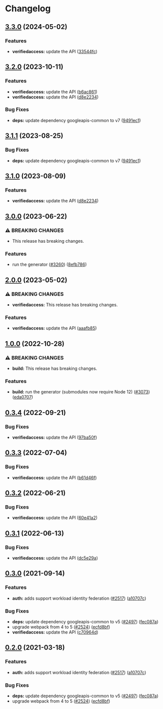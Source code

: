 # Changelog

## [3.3.0](https://github.com/googleapis/google-api-nodejs-client/compare/verifiedaccess-v3.2.0...verifiedaccess-v3.3.0) (2024-05-02)


### Features

* **verifiedaccess:** update the API ([33544fc](https://github.com/googleapis/google-api-nodejs-client/commit/33544fca5d8da32c49b7c9a803e6f818cd71abcb))

## [3.2.0](https://github.com/googleapis/google-api-nodejs-client/compare/verifiedaccess-v3.1.1...verifiedaccess-v3.2.0) (2023-10-11)


### Features

* **verifiedaccess:** update the API ([b6ac861](https://github.com/googleapis/google-api-nodejs-client/commit/b6ac861a2a2cf3796eab2528e6c3b1ae2ea66ad2))
* **verifiedaccess:** update the API ([d8e2234](https://github.com/googleapis/google-api-nodejs-client/commit/d8e22343e2eb2ad4112ca9c067a0e95457f81f76))


### Bug Fixes

* **deps:** update dependency googleapis-common to v7 ([9491ec1](https://github.com/googleapis/google-api-nodejs-client/commit/9491ec1cdc3c413e7d73edcfcd59cf5c28a7c855))

## [3.1.1](https://github.com/googleapis/google-api-nodejs-client/compare/verifiedaccess-v3.1.0...verifiedaccess-v3.1.1) (2023-08-25)


### Bug Fixes

* **deps:** update dependency googleapis-common to v7 ([9491ec1](https://github.com/googleapis/google-api-nodejs-client/commit/9491ec1cdc3c413e7d73edcfcd59cf5c28a7c855))

## [3.1.0](https://github.com/googleapis/google-api-nodejs-client/compare/verifiedaccess-v3.0.0...verifiedaccess-v3.1.0) (2023-08-09)


### Features

* **verifiedaccess:** update the API ([d8e2234](https://github.com/googleapis/google-api-nodejs-client/commit/d8e22343e2eb2ad4112ca9c067a0e95457f81f76))

## [3.0.0](https://github.com/googleapis/google-api-nodejs-client/compare/verifiedaccess-v2.0.0...verifiedaccess-v3.0.0) (2023-06-22)


### ⚠ BREAKING CHANGES

* This release has breaking changes.

### Features

* run the generator ([#3260](https://github.com/googleapis/google-api-nodejs-client/issues/3260)) ([8efb786](https://github.com/googleapis/google-api-nodejs-client/commit/8efb7861b7da4bc1472a4b654e46f90b29fbff20))

## [2.0.0](https://github.com/googleapis/google-api-nodejs-client/compare/verifiedaccess-v1.0.0...verifiedaccess-v2.0.0) (2023-05-02)


### ⚠ BREAKING CHANGES

* **verifiedaccess:** This release has breaking changes.

### Features

* **verifiedaccess:** update the API ([aaafb85](https://github.com/googleapis/google-api-nodejs-client/commit/aaafb85ded6c9ed7eb5e5fd6c9774118a2d6daf1))

## [1.0.0](https://github.com/googleapis/google-api-nodejs-client/compare/verifiedaccess-v0.3.4...verifiedaccess-v1.0.0) (2022-10-28)


### ⚠ BREAKING CHANGES

* **build:** This release has breaking changes.

### Features

* **build:** run the generator (submodules now require Node 12) ([#3073](https://github.com/googleapis/google-api-nodejs-client/issues/3073)) ([eda0707](https://github.com/googleapis/google-api-nodejs-client/commit/eda07079dadab46a80b6f9ede618f4f43030169e))

## [0.3.4](https://github.com/googleapis/google-api-nodejs-client/compare/verifiedaccess-v0.3.3...verifiedaccess-v0.3.4) (2022-09-21)


### Bug Fixes

* **verifiedaccess:** update the API ([97ba50f](https://github.com/googleapis/google-api-nodejs-client/commit/97ba50f23fcc265c9e7b0f48729f777ced2af198))

## [0.3.3](https://github.com/googleapis/google-api-nodejs-client/compare/verifiedaccess-v0.3.2...verifiedaccess-v0.3.3) (2022-07-04)


### Bug Fixes

* **verifiedaccess:** update the API ([b61d46f](https://github.com/googleapis/google-api-nodejs-client/commit/b61d46f9facc2c4082430786c9455c108fc077c2))

## [0.3.2](https://github.com/googleapis/google-api-nodejs-client/compare/verifiedaccess-v0.3.1...verifiedaccess-v0.3.2) (2022-06-21)


### Bug Fixes

* **verifiedaccess:** update the API ([60e41a2](https://github.com/googleapis/google-api-nodejs-client/commit/60e41a204aeb8678188f166da2f10386fa48a538))

## [0.3.1](https://github.com/googleapis/google-api-nodejs-client/compare/verifiedaccess-v0.3.0...verifiedaccess-v0.3.1) (2022-06-13)


### Bug Fixes

* **verifiedaccess:** update the API ([dc5e29a](https://github.com/googleapis/google-api-nodejs-client/commit/dc5e29aa85f34013a54e22cb4af48a000f7030b6))

## [0.3.0](https://www.github.com/googleapis/google-api-nodejs-client/compare/verifiedaccess-v0.2.0...verifiedaccess-v0.3.0) (2021-09-14)


### Features

* **auth:** adds support workload identity federation ([#2517](https://www.github.com/googleapis/google-api-nodejs-client/issues/2517)) ([a10707c](https://www.github.com/googleapis/google-api-nodejs-client/commit/a10707c477759e7c9ef6360a2fe800856fb600c1))


### Bug Fixes

* **deps:** update dependency googleapis-common to v5 ([#2497](https://www.github.com/googleapis/google-api-nodejs-client/issues/2497)) ([fec087a](https://www.github.com/googleapis/google-api-nodejs-client/commit/fec087abcf3d994dd41c3ffa0a0c12b1f9f09dae))
* upgrade webpack from 4 to 5  ([#2524](https://www.github.com/googleapis/google-api-nodejs-client/issues/2524)) ([ecfd8bf](https://www.github.com/googleapis/google-api-nodejs-client/commit/ecfd8bfcd06e1beabff7ec9a8c4000222379eb8d))
* **verifiedaccess:** update the API ([c70964d](https://www.github.com/googleapis/google-api-nodejs-client/commit/c70964d9ab7fabe75c58aa69185e1078a657c447))

## [0.2.0](https://www.github.com/googleapis/google-api-nodejs-client/compare/verifiedaccess-v0.1.0...verifiedaccess-v0.2.0) (2021-03-18)


### Features

* **auth:** adds support workload identity federation ([#2517](https://www.github.com/googleapis/google-api-nodejs-client/issues/2517)) ([a10707c](https://www.github.com/googleapis/google-api-nodejs-client/commit/a10707c477759e7c9ef6360a2fe800856fb600c1))


### Bug Fixes

* **deps:** update dependency googleapis-common to v5 ([#2497](https://www.github.com/googleapis/google-api-nodejs-client/issues/2497)) ([fec087a](https://www.github.com/googleapis/google-api-nodejs-client/commit/fec087abcf3d994dd41c3ffa0a0c12b1f9f09dae))
* upgrade webpack from 4 to 5  ([#2524](https://www.github.com/googleapis/google-api-nodejs-client/issues/2524)) ([ecfd8bf](https://www.github.com/googleapis/google-api-nodejs-client/commit/ecfd8bfcd06e1beabff7ec9a8c4000222379eb8d))
